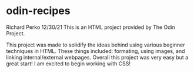 # odin-recipes
Richard Perko
12/30/21
This is an HTML project provided by The Odin Project.

This project was made to solidify the ideas behind using various beginner techniques in HTML. These things included: formating, using images, and linking internal/external webpages. Overall this project was very easy but a great start! I am excited to begin working with CSS!
